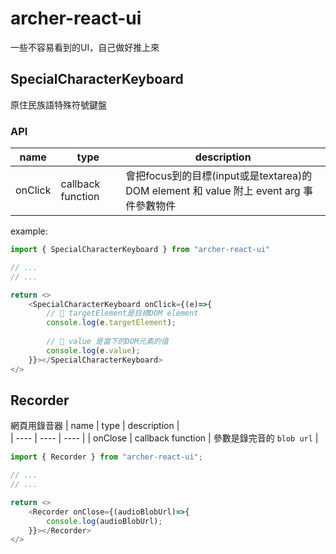 # archer-react-ui
一些不容易看到的UI，自己做好推上來

## SpecialCharacterKeyboard
原住民族語特殊符號鍵盤

### API   
|  name   | type  | description |  
|  ----  | ----  | ---- |
| onClick | callback function | 會把focus到的目標(input或是textarea)的 DOM element 和 value 附上 event arg 事件參數物件 |

example:
```javascript
import { SpecialCharacterKeyboard } from "archer-react-ui"

// ...
// ...

return <>
    <SpecialCharacterKeyboard onClick={(e)=>{
        // 📌 targetElement是目標DOM element
        console.log(e.targetElement);
        
        // 📌 value 是當下的DOM元素的值
        console.log(e.value);
    }}></SpecialCharacterKeyboard>
</>
```

## Recorder
網頁用錄音器
|  name   | type  | description |  
|  ----  | ----  | ---- |
| onClose | callback function | 參數是錄完音的 `blob url` |

```javascript
import { Recorder } from "archer-react-ui";

// ...
// ...

return <>
    <Recorder onClose={(audioBlobUrl)=>{
        console.log(audioBlobUrl);
    }}></Recorder>
</>
```
